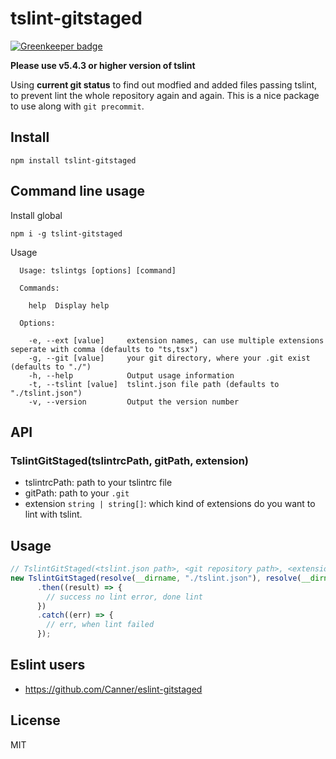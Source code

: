 # tslint-gitstaged

[![Greenkeeper badge](https://badges.greenkeeper.io/Canner/tslint-gitstaged.svg)](https://greenkeeper.io/)

**Please use v5.4.3 or higher version of tslint**

Using **current git status** to find out modfied and added files passing tslint, to prevent lint the whole repository again and again.  This is a nice package to use along with `git precommit`.

## Install

```
npm install tslint-gitstaged
```

## Command line usage

Install global

```
npm i -g tslint-gitstaged
```

Usage

```
  Usage: tslintgs [options] [command]

  Commands:

    help  Display help

  Options:

    -e, --ext [value]     extension names, can use multiple extensions seperate with comma (defaults to "ts,tsx")
    -g, --git [value]     your git directory, where your .git exist (defaults to "./")
    -h, --help            Output usage information
    -t, --tslint [value]  tslint.json file path (defaults to "./tslint.json")
    -v, --version         Output the version number
```

## API

### TslintGitStaged(tslintrcPath, gitPath, extension)

- tslintrcPath: path to your tslintrc file
- gitPath: path to your `.git`
- extension `string | string[]`: which kind of extensions do you want to lint with tslint.

## Usage

```js
// TslintGitStaged(<tslint.json path>, <git repository path>, <extension default 'ts'>)
new TslintGitStaged(resolve(__dirname, "./tslint.json"), resolve(__dirname, "../"), ".ts").start()
      .then((result) => {
        // success no lint error, done lint
      })
      .catch((err) => {
        // err, when lint failed
      });
```

## Eslint users

- https://github.com/Canner/eslint-gitstaged

## License

MIT
